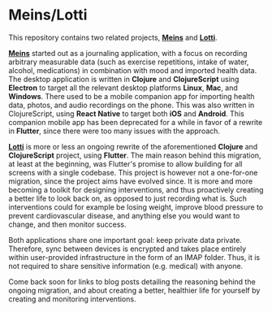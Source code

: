 # Meins/Lotti

This repository contains two related projects,
**[Meins](https://github.com/matthiasn/meins/tree/main/meins/README.md)** and
**[Lotti](https://github.com/matthiasn/meins/tree/main/lotti/README.md)**.

**[Meins](https://github.com/matthiasn/meins/tree/main/meins/README.md)**
started out as a journaling application, with a focus on recording
arbitrary measurable data (such as exercise repetitions, intake of water,
alcohol, medications) in combination with mood and imported health data. The
desktop application is written in **Clojure** and **ClojureScript** using
**Electron** to target all the relevant desktop platforms **Linux**, **Mac**,
and **Windows**. There used to be a mobile companion app for importing 
health data, photos, and audio recordings on the phone. 
This was also written in ClojureScript, using **React Native** to target both **iOS** and **Android**. 
This companion mobile app has been deprecated for a while in favor of a rewrite
in **Flutter**, since there were too many issues with the approach.

**[Lotti](https://github.com/matthiasn/meins/tree/main/lotti/README.md)** is 
more or less an ongoing rewrite of the aforementioned
**Clojure** and **ClojureScript** project, using **Flutter**.
The main reason behind this migration, at least at the beginning, was Flutter's promise to allow building for all screens with a single codebase.
This project is however not a one-for-one migration, since the project aims
have evolved since. It is more and more becoming a toolkit for designing interventions, and thus proactively
creating a better life to look back on, as opposed to just recording what is.
Such interventions could for example be losing weight, improve blood pressure to
prevent cardiovascular disease, and anything else you would want to change, and
then monitor success.

Both applications share one important goal: keep private data private. 
Therefore, sync between devices is encrypted and takes place entirely within 
user-provided infrastructure in the form of an IMAP folder. Thus, it is not 
required to share sensitive information (e.g. medical) with anyone.

Come back soon for links to blog posts detailing the reasoning behind the
ongoing migration, and about creating a better, healthier life for yourself by 
creating and monitoring interventions.

